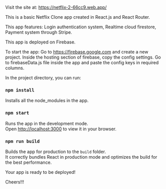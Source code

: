 Visit the site at: https://netflix-2-66cc9.web.app/

This is a basic Netflix Clone app created in React.js and React Router.

This app features:
    Login authentication system,
    Realtime cloud firestore,
    Payment system through Stripe.

This app is deployed on Firebase.

To start the app:
    Go to https://firebase.google.com and create a new project.
    Inside the hosting section of firebase, copy the config settings.
    Go to firebaseData.js file inside the app and paste the config keys in required columns.
    

In the project directory, you can run:

### `npm install`

Installs all the node_modules in the app.

### `npm start`

Runs the app in the development mode.\
Open [http://localhost:3000](http://localhost:3000) to view it in your browser.


### `npm run build`

Builds the app for production to the `build` folder.\
It correctly bundles React in production mode and optimizes the build for the best performance.

Your app is ready to be deployed!

Cheers!!!



